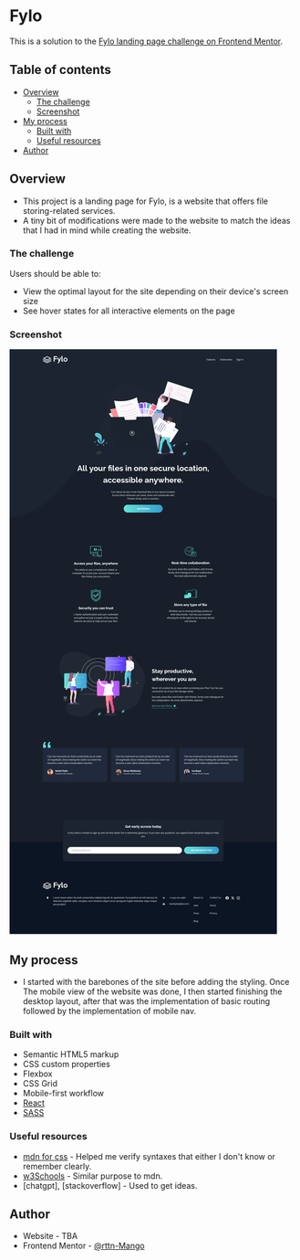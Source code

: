 # Fylo

This is a solution to the [Fylo landing page challenge on Frontend Mentor](https://www.frontendmentor.io/challenges/fylo-dark-theme-landing-page-5ca5f2d21e82137ec91a50fd).
## Table of contents

- [Overview](#overview)
  - [The challenge](#the-challenge)
  - [Screenshot](#screenshot)
- [My process](#my-process)
  - [Built with](#built-with)
  - [Useful resources](#useful-resources)
- [Author](#author)

## Overview
 - This project is a landing page for Fylo, is a website that offers file storing-related services.
 - A tiny bit of modifications were made to the website to match the ideas that I had in mind while creating the website.
 
### The challenge

Users should be able to:

- View the optimal layout for the site depending on their device's screen size
- See hover states for all interactive elements on the page

### Screenshot

![](public/page-screenshot.png)

## My process
 - I started with the barebones of the site before adding the styling. Once The mobile view of the website was done, I then started finishing the desktop layout, after that was the
 implementation of basic routing followed by the implementation of mobile nav.
### Built with

- Semantic HTML5 markup
- CSS custom properties
- Flexbox
- CSS Grid
- Mobile-first workflow
- [React](https://reactjs.org/)
- [SASS](https://sass-lang.com/guide/)

### Useful resources

- [mdn for css](https://developer.mozilla.org/en-US/docs/Web/CSS) - Helped me verify syntaxes that either I don't know or remember clearly.
- [w3Schools](https://www.w3schools.com/css/) - Similar purpose to mdn.
- [chatgpt], [stackoverflow] - Used to get ideas.

## Author

- Website - TBA
- Frontend Mentor - [@rttn-Mango](https://www.frontendmentor.io/profile/rttn-Mango)
